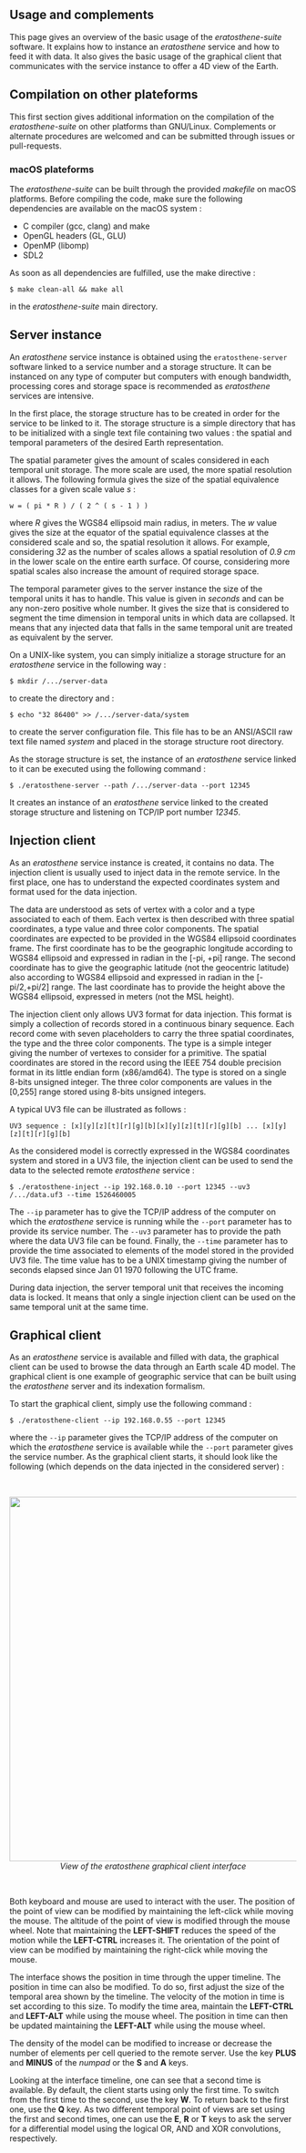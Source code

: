 ## Usage and complements

This page gives an overview of the basic usage of the _eratosthene-suite_ software. It explains how to instance an _eratosthene_ service and how to feed it with data. It also gives the basic usage of the graphical client that communicates with the service instance to offer a 4D view of the Earth.

## Compilation on other plateforms

This first section gives additional information on the compilation of the _eratosthene-suite_
on other platforms than GNU/Linux. Complements or alternate procedures are welcomed and can be submitted through issues or pull-requests.

### macOS plateforms

The _eratosthene-suite_ can be built through the provided _makefile_ on macOS platforms. Before compiling the code, make sure the following dependencies are available on the macOS system :

* C compiler (gcc, clang) and make
* OpenGL headers (GL, GLU)
* OpenMP (libomp)
* SDL2

As soon as all dependencies are fulfilled, use the make directive :

    $ make clean-all && make all

in the _eratosthene-suite_ main directory.

## Server instance

An _eratosthene_ service instance is obtained using the `eratosthene-server` software linked to a service number and a storage structure. It can be instanced on any type of computer but computers with enough bandwidth, processing cores and storage space is recommended as _eratosthene_ services are intensive.

In the first place, the storage structure has to be created in order for the service to be linked to it. The storage structure is a simple directory that has to be initialized with a single text file containing two values : the spatial and temporal parameters of the desired Earth representation.

The spatial parameter gives the amount of scales considered in each temporal unit storage. The more scale are used, the more spatial resolution it allows. The following formula gives the size of the spatial equivalence classes for a given scale value _s_ :

    w = ( pi * R ) / ( 2 ^ ( s - 1 ) )

where _R_ gives the WGS84 ellipsoid main radius, in meters. The _w_ value gives the size at the equator of the spatial equivalence classes at the considered scale and so, the spatial resolution it allows. For example, considering _32_ as the number of scales allows a spatial resolution of _0.9 cm_ in the lower scale on the entire earth surface. Of course, considering more spatial scales also increase the amount of required storage space.

The temporal parameter gives to the server instance the size of the temporal units it has to handle. This value is given in _seconds_ and can be any non-zero positive whole number. It gives the size that is considered to segment the time dimension in temporal units in which data are collapsed. It means that any injected data that falls in the same temporal unit are treated as equivalent by the server.

On a UNIX-like system, you can simply initialize a storage structure for an _eratosthene_ service in the following way :

    $ mkdir /.../server-data

to create the directory and :

    $ echo "32 86400" >> /.../server-data/system

to create the server configuration file. This file has to be an ANSI/ASCII raw text file named _system_ and placed in the storage structure root directory.

As the storage structure is set, the instance of an _eratosthene_ service linked to it can be executed using the following command :

    $ ./eratosthene-server --path /.../server-data --port 12345

It creates an instance of an _eratosthene_ service linked to the created storage structure and listening on TCP/IP port number _12345_.

## Injection client

As an _eratosthene_ service instance is created, it contains no data. The injection client is usually used to inject data in the remote service. In the first place, one has to understand the expected coordinates system and format used for the data injection.

The data are understood as sets of vertex with a color and a type associated to each of them. Each vertex is then described with three spatial coordinates, a type value and three color components. The spatial coordinates are expected to be provided in the WGS84 ellipsoid coordinates frame. The first coordinate has to be the geographic longitude according to WGS84 ellipsoid and expressed in radian in the [-pi, +pi] range. The second coordinate has to give the geographic latitude (not the geocentric latitude) also according to WGS84 ellipsoid and expressed in radian in the [-pi/2,+pi/2] range. The last coordinate has to provide the height above the WGS84 ellipsoid, expressed in meters (not the MSL height).

The injection client only allows UV3 format for data injection. This format is simply a collection of records stored in a continuous binary sequence. Each record come with seven placeholders to carry the three spatial coordinates, the type and the three color components. The type is a simple integer giving the number of vertexes to consider for a primitive. The spatial coordinates are stored in the record using the IEEE 754 double precision format in its little endian form (x86/amd64). The type is stored on a single 8-bits unsigned integer. The three color components are values in the [0,255] range stored using 8-bits unsigned integers.

A typical UV3 file can be illustrated as follows :

    UV3 sequence : [x][y][z][t][r][g][b][x][y][z][t][r][g][b] ... [x][y][z][t][r][g][b]

As the considered model is correctly expressed in the WGS84 coordinates system and stored in a UV3 file, the injection client can be used to send the data to the selected remote _eratosthene_ service :

    $ ./eratosthene-inject --ip 192.168.0.10 --port 12345 --uv3 /.../data.uf3 --time 1526460005

The `--ip` parameter has to give the TCP/IP address of the computer on which the _eratosthene_ service is running while the `--port` parameter has to provide its service number. The `--uv3` parameter has to provide the path where the data UV3 file can be found. Finally, the `--time` parameter has to provide the time associated to elements of the model stored in the provided UV3 file. The time value has to be a UNIX timestamp giving the number of seconds elapsed since Jan 01 1970 following the UTC frame.

During data injection, the server temporal unit that receives the incoming data is locked. It means that only a single injection client can be used on the same temporal unit at the same time.

## Graphical client

As an _eratosthene_ service is available and filled with data, the graphical client can be used to browse the data through an Earth scale 4D model. The graphical client is one example of geographic service that can be built using the _eratosthene_ server and its indexation formalism.

To start the graphical client, simply use the following command :

    $ ./eratosthene-client --ip 192.168.0.55 --port 12345

where the `--ip` parameter gives the TCP/IP address of the computer on which the _eratosthene_ service is available while the `--port` parameter gives the service number. As the graphical client starts, it should look like the following (which depends on the data injected in the considered server) :

<br />
<p align="center">
<img src="https://github.com/nils-hamel/eratosthene-suite/blob/master/doc/image/client-1a.jpg?raw=true" width="640">
<br />
<i>View of the eratosthene graphical client interface</i>
</p>
<br />

Both keyboard and mouse are used to interact with the user. The position of the point of view can be modified by maintaining the left-click while moving the mouse. The altitude of the point of view is modified through the mouse wheel. Note that maintaining the **LEFT-SHIFT** reduces the speed of the motion while the **LEFT-CTRL** increases it. The orientation of the point of view can be modified by maintaining the right-click while moving the mouse.

The interface shows the position in time through the upper timeline. The position in time can also be modified. To do so, first adjust the size of the temporal area shown by the timeline. The velocity of the motion in time is set according to this size. To modify the time area, maintain the **LEFT-CTRL** and **LEFT-ALT** while using the mouse wheel. The position in time can then be updated maintaining the **LEFT-ALT** while using the mouse wheel.

The density of the model can be modified to increase or decrease the number of elements per cell queried to the remote server. Use the key **PLUS** and **MINUS** of the _numpad_ or the **S** and **A** keys.

Looking at the interface timeline, one can see that a second time is available. By default, the client starts using only the first time. To switch from the first time to the second, use the key **W**. To return back to the first one, use the **Q** key. As two different temporal point of views are set using the first and second times, one can use the **E**, **R** or **T** keys to ask the server for a differential model using the logical OR, AND and XOR convolutions, respectively.
